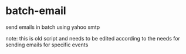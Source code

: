 # batch-email
send emails in batch using yahoo smtp

note: this is old script and needs to be edited according to the needs for sending emails for specific events
